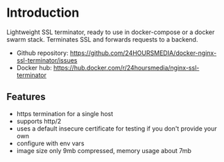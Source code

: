 # Introduction

Lightweight SSL terminator, ready to use in docker-compose or a docker swarm stack.
Terminates SSL and forwards requests to a backend.

* Github repository: https://github.com/24HOURSMEDIA/docker-nginx-ssl-terminator/issues
* Docker hub: https://hub.docker.com/r/24hoursmedia/nginx-ssl-terminator

## Features

* https termination for a single host
* supports http/2
* uses a default insecure certificate for testing if you don't provide your own
* configure with env vars
* image size only 9mb compressed, memory usage about 7mb

